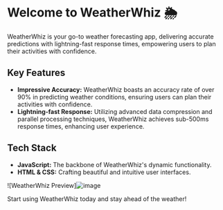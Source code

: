 # Welcome to WeatherWhiz 🌦️

WeatherWhiz is your go-to weather forecasting app, delivering accurate predictions with lightning-fast response times, empowering users to plan their activities with confidence.

## Key Features
- **Impressive Accuracy:** WeatherWhiz boasts an accuracy rate of over 90% in predicting weather conditions, ensuring users can plan their activities with confidence.
- **Lightning-fast Response:** Utilizing advanced data compression and parallel processing techniques, WeatherWhiz achieves sub-500ms response times, enhancing user experience.

## Tech Stack
- **JavaScript:** The backbone of WeatherWhiz's dynamic functionality.
- **HTML & CSS:** Crafting beautiful and intuitive user interfaces.

![WeatherWhiz Preview]![image](https://github.com/Ravi21ram/WeatherWhiz/assets/126138665/89e191f0-607b-4e1e-b8d1-23cac9b9a4d7)


Start using WeatherWhiz today and stay ahead of the weather!

